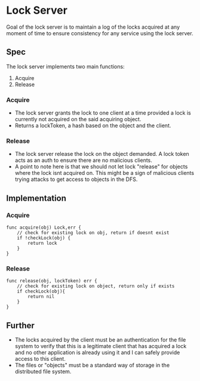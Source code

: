 # Lock Server

Goal of the lock server is to maintain a log of the locks acquired at any moment of time to ensure consistency for any service using the lock server.

## Spec

The lock server implements two main functions:
1. Acquire
2. Release

### Acquire

* The lock server grants the lock to one client at a time provided a lock is currently not acquired on the said acquiring object.
* Returns a lockToken, a hash based on the object and the client.

### Release

* The lock server release the lock on the object demanded. A lock token acts as an auth to ensure there are no malicious clients.
* A point to note here is that we should not let lock "release" for objects where the lock isnt acquired on. This might be a sign of malicious clients trying attacks to get access to objects in the DFS.
## Implementation

### Acquire

```
func acquire(obj) Lock,err {
    // check for existing lock on obj, return if doesnt exist
    if !checkLock(obj) {
        return lock
    } 
}
```

### Release 

```
func release(obj, lockToken) err {
    // check for existing lock on object, return only if exists
    if checkLock(obj){
        return nil
    }
}
```


## Further

* The locks acquired by the client must be an authentication for the file system to verify that this is a legitimate client that has acquired a lock and no other application is already using it and I can safely provide access to this client.
* The files or "objects" must be a standard way of storage in the distributed file system.